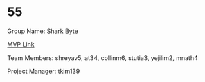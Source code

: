 # 55
Group Name: Shark Byte

[MVP Link](https://docs.google.com/document/d/1vs8gyGF-J8N9BCv1ynGYDZeJT7EHWhwbTP3zLKnZRtU/edit?usp=sharing)

Team Members: shreyav5, at34, collinm6, stutia3, yejilim2, mnath4

Project Manager: tkim139
